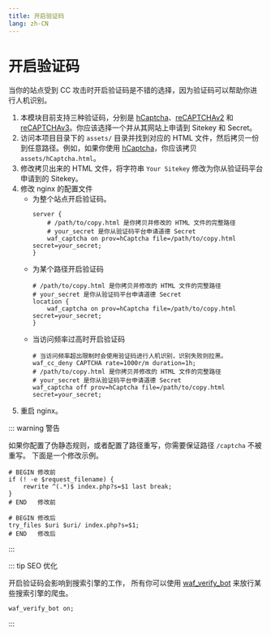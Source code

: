 ```yaml
---
title: 开启验证码
lang: zh-CN
---
```


# 开启验证码 <Badge text="仅限最新的 Current 版本" type="tip"/>

当你的站点受到 CC 攻击时开启验证码是不错的选择，因为验证码可以帮助你进行人机识别。

1. 本模块目前支持三种验证码，分别是 [hCaptcha](https://www.hcaptcha.com/)、[reCAPTCHAv2](https://developers.google.com/recaptcha) 和 [reCAPTCHAv3](https://developers.google.com/recaptcha)。你应该选择一个并从其网站上申请到 Sitekey 和 Secret。
2. 访问本项目目录下的 `assets/` 目录并找到对应的 HTML 文件，然后拷贝一份到任意路径。例如，如果你使用 [hCaptcha](https://www.hcaptcha.com/)，你应该拷贝 `assets/hCaptcha.html`。
3. 修改拷贝出来的 HTML 文件，将字符串 `Your Sitekey` 修改为你从验证码平台申请到的 Sitekey。
4. 修改 nginx 的配置文件
    * 为整个站点开启验证码。
        ```nginx
        server {
            # /path/to/copy.html 是你拷贝并修改的 HTML 文件的完整路径
            # your_secret 是你从验证码平台申请道德 Secret
            waf_captcha on prov=hCaptcha file=/path/to/copy.html secret=your_secret;
        }
        ```
    * 为某个路径开启验证码
        ```nginx
        # /path/to/copy.html 是你拷贝并修改的 HTML 文件的完整路径
        # your_secret 是你从验证码平台申请道德 Secret
        location {
            waf_captcha on prov=hCaptcha file=/path/to/copy.html secret=your_secret;
        }
        ```
    * 当访问频率过高时开启验证码
        ```nginx
        # 当访问频率超出限制时会使用验证码进行人机识别，识别失败则拉黑。
        waf_cc_deny CAPTCHA rate=1000r/m duration=1h;
        # /path/to/copy.html 是你拷贝并修改的 HTML 文件的完整路径
        # your_secret 是你从验证码平台申请道德 Secret
        waf_captcha off prov=hCaptcha file=/path/to/copy.html secret=your_secret;
        ```
5. 重启 nginx。

::: warning 警告

如果你配置了伪静态规则，或者配置了路径重写，你需要保证路径 `/captcha` 不被重写。
下面是一个修改示例。

```nginx
# BEGIN 修改前
if (! -e $request_filename) {
    rewrite ^(.*)$ index.php?s=$1 last break;
}
# END   修改前

# BEGIN 修改后
try_files $uri $uri/ index.php?s=$1;
# END   修改后
```

:::


::: tip SEO 优化

开启验证码会影响到搜索引擎的工作，
所有你可以使用 [waf_verify_bot](/zh-cn/advance/directive.md#waf-verify-bot) 来放行某些搜索引擎的爬虫。

```nginx
waf_verify_bot on;
```

:::